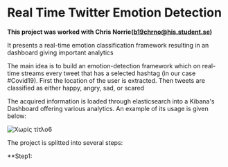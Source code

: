 # Real Time Twitter Emotion Detection


**This project was worked with Chris Norrie(b19chrno@his.student.se)**

It presents a real-time emotion classification framework resulting in an dashboard giving important analytics

The main idea is to build an emotion-detection framework which on real-time streams every tweet that has a selected hashtag (in our case #Covid19).
First the location of the user is extracted. Then tweets are classified as either happy, angry, sad, or scared 

The acquired information is loaded through elasticsearch into a Kibana's Dashboard offering various analytics.
An example of its usage is given below:

![Χωρίς τίτλο6](https://user-images.githubusercontent.com/70523417/91851315-9db6a200-ec67-11ea-89a9-986d2611f544.png)

The project is splitted into several steps: 

**Step1:   
